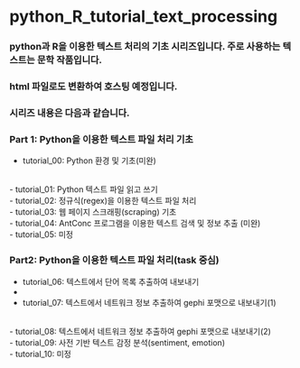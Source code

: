 # python_R_tutorial_text_processing

### python과 R을 이용한 텍스트 처리의 기초 시리즈입니다. 주로 사용하는 텍스트는 문학 작품입니다.
### html 파일로도 변환하여 호스팅 예정입니다.

### 시리즈 내용은 다음과 같습니다.
### Part 1: Python을 이용한 텍스트 파일 처리 기초
- tutorial_00: Python 환경 및 기초(미완)
<br>
- tutorial_01: Python 텍스트 파일 읽고 쓰기
<br>
- tutorial_02: 정규식(regex)을 이용한 텍스트 파일 처리
<br>
- tutorial_03: 웹 페이지 스크래핑(scraping) 기초
<br>
- tutorial_04: AntConc 프로그램을 이용한 텍스트 검색 및 정보 추출 (미완)
<br>
- tutorial_05: 미정

### Part2: Python을 이용한 텍스트 파일 처리(task 중심)
- tutorial_06: 텍스트에서 단어 목록 추출하여 내보내기
- <br>
- tutorial_07: 텍스트에서 네트워크 정보 추출하여 gephi 포맷으로 내보내기(1)
<br>
- tutorial_08: 텍스트에서 네트워크 정보 추출하여 gephi 포맷으로 내보내기(2)
<br>
- tutorial_09: 사전 기반 텍스트 감정 분석(sentiment, emotion)
<br>
- tutorial_10: 미정
<br>
